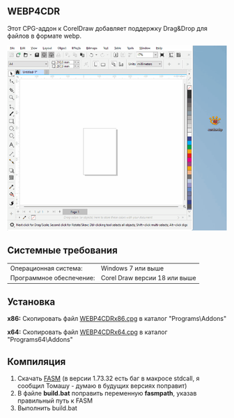<h2>WEBP4CDR</h2>
Этот CPG-аддон к CorelDraw добавляет поддержку Drag&Drop для файлов в формате webp.
<p><img src=1.gif><p>
<h2>Системные требования</h2>
<table  style="font-size:100%"><tr><td>Операционная система:<td>Windows 7 или выше
<tr><td>Программное обеспечение:<td>Corel Draw версии 18 или выше</table>
<h2>Установка</h2>
<b>x86:</b>  Скопировать файл <a href=>WEBP4CDRx86.cpg</a> в каталог "Programs\Addons"<p>
<b>x64:</b>  Скопировать файл <a href=>WEBP4CDRx64.cpg</a> в каталог "Programs64\Addons"
<h2>Компиляция</h2><ol>
<li>Скачать <a href=https://flatassembler.net/download.php>FASM</a> (в версии 1.73.32 есть баг в макросе stdcall, я сообщил Томашу - думаю в будущих версиях поправит)
<li>В файле <b>build.bat</b> поправить переменную <b>fasmpath</b>, указав правильный путь к FASM
<li>Выполнить build.bat
